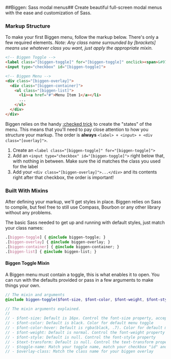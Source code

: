 ##Biggen: Sass modal menus##
Create beautiful full-screen modal menus with the ease and customization of Sass.

### Markup Structure ###
To make your first Biggen menu, follow the markup below. There's only a few required elements. _Note: Any class name surrounded by [brackets] means use whatever class you want, just apply the appropriate mixin._

```html
<!-- Biggen Toggle -->
<label class="[biggen-toggle]" for="[biggen-toggle]" onclick><span>&#9776;</span> Menu</label>
<input type="checkbox" id="[biggen-toggle]">

<!-- Biggen Menu -->
<div class="[biggen-overlay]">
  <div class="[biggen-container]">
    <ul class="[biggen-list]">
      <li><a href="#">Menu Item 1</a></li>
      ...
    </ul>
  </div>
</div>
```

Biggen relies on the handy [:checked trick](http://css-tricks.com/almanac/selectors/c/checked/) to create the "states" of the menu. This means that you'll need to pay close attention to how you structure your markup. The order is **always** `<label> + <input> + <div class="[overlay]">`.

1. Create an `<label class="[biggen-toggle]" for="[biggen-toggle]">`
2. Add an `<input type="checkbox" id="[biggen-toggle]">` right below that, with nothing in between. Make sure the id matches the class you used for the label
3. Add your `<div class="[biggen-overlay]">...</div>` and its contents right after that checkbox, the order is important!


### Built With Mixins ###
After defining your markup, we'll get styles in place. Biggen relies on Sass to compile, but feel free to still use Compass, Bourbon or any other library without any problems.

The basic Sass needed to get up and running with default styles, just match your class names:

```css
.[biggen-toggle] { @include biggen-toggle; }
.[biggen-overlay] { @include biggen-overlay; }
.[biggen-container] { @include biggen-container; }
.[biggen-list] { @include biggen-list; }
```

#### Biggen Toggle Mixin ####
A Biggen menu must contain a toggle, this is what enables it to open. You can run with the defaults provided or pass in a few arguments to make things your own.

```scss
// The mixin and arguments
@include biggen-toggle($font-size, $font-color, $font-weight, $font-style, $text-transform, $toggle-name, $overlay-class);

// The mixin arguments explained.
//
// - $font-size: Default is 16px. Control the font-size property, accepts any size
// - $font-color: Default is black. Color for default menu toggle
// - $font-color-hover: Default is rgba(black, .7). Color for default menu toggle while hovering
// - $font-weight: Default is normal. Control the font-weight property
// - $font-style: Default is null. Control the font-style property
// - $text-transform: Default is null. Control the text-transform property
// - $toggle-name: Match your toggle name, match your checkbox "id" and label "class" and "for"
// - $overlay-class: Match the class name for your biggen overlay
```